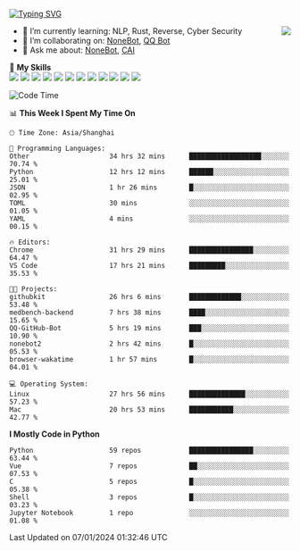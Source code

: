 [![Typing SVG](https://readme-typing-svg.herokuapp.com?size=25&duration=2500&color=8C43EA&vCenter=true&width=200&height=40&lines=Hi+there+%F0%9F%91%8B%F0%9F%8F%BB;I'm+yanyongyu)](https://git.io/typing-svg)

<a href="#">
  <img align="right" src="https://github-readme-stats.vercel.app/api?username=yanyongyu&count_private=true&show_icons=true&bg_color=15,f2f7fd,E0EAFC" />
</a>

- 🌱 I’m currently learning: NLP, Rust, Reverse, Cyber Security
- 👯 I’m collaborating on: [NoneBot](https://github.com/nonebot), [QQ Bot](https://github.com/Mrs4s/go-cqhttp)
- 💬 Ask me about: [NoneBot](https://github.com/nonebot), [CAI](https://github.com/cscs181/CAI)

🌟 **My Skills**  
![](https://img.shields.io/badge/-Python-3e74a2?style=flat-square&logo=Python&logoColor=fff)
![](https://img.shields.io/badge/-TypeScript-3178C6?style=flat-square&logo=TypeScript&logoColor=fff)
![](https://img.shields.io/badge/-Vue-4fc08d?style=flat-square&logo=Vue.js&logoColor=fff)
![](https://img.shields.io/badge/-React-2d98ce?style=flat-square&logo=React&logoColor=fff)
![](https://img.shields.io/badge/-FastAPI-009688?style=flat-square&logo=FastAPI&logoColor=fff)
![](https://img.shields.io/badge/-Linux-000000?style=flat-square&logo=Linux&logoColor=fff)
![](https://img.shields.io/badge/-Docker-2496ED?style=flat-square&logo=Docker&logoColor=fff)
![](https://img.shields.io/badge/-Kubernetes-326CE5?style=flat-square&logo=Kubernetes&logoColor=fff)
![](https://img.shields.io/badge/-GitHub%20Actions-2088FF?style=flat-square&logo=GitHubActions&logoColor=fff)
![](https://img.shields.io/badge/-PostgreSQL-4169E1?style=flat-square&logo=PostgreSQL&logoColor=fff)
![](https://img.shields.io/badge/-Redis-DC382D?style=flat-square&logo=Redis&logoColor=fff)
![](https://img.shields.io/badge/-MongoDB-47A248?style=flat-square&logo=MongoDB&logoColor=fff)

<!--START_SECTION:waka-->
![Code Time](http://img.shields.io/badge/Code%20Time-5%2C649%20hrs%2024%20mins-blue)

📊 **This Week I Spent My Time On** 

```text
🕑︎ Time Zone: Asia/Shanghai

💬 Programming Languages: 
Other                    34 hrs 32 mins      ██████████████████░░░░░░░   70.74 % 
Python                   12 hrs 12 mins      ██████░░░░░░░░░░░░░░░░░░░   25.01 % 
JSON                     1 hr 26 mins        █░░░░░░░░░░░░░░░░░░░░░░░░   02.95 % 
TOML                     30 mins             ░░░░░░░░░░░░░░░░░░░░░░░░░   01.05 % 
YAML                     4 mins              ░░░░░░░░░░░░░░░░░░░░░░░░░   00.15 % 

🔥 Editors: 
Chrome                   31 hrs 29 mins      ████████████████░░░░░░░░░   64.47 % 
VS Code                  17 hrs 21 mins      █████████░░░░░░░░░░░░░░░░   35.53 % 

🐱‍💻 Projects: 
githubkit                26 hrs 6 mins       █████████████░░░░░░░░░░░░   53.48 % 
medbench-backend         7 hrs 38 mins       ████░░░░░░░░░░░░░░░░░░░░░   15.65 % 
QQ-GitHub-Bot            5 hrs 19 mins       ███░░░░░░░░░░░░░░░░░░░░░░   10.90 % 
nonebot2                 2 hrs 42 mins       █░░░░░░░░░░░░░░░░░░░░░░░░   05.53 % 
browser-wakatime         1 hr 57 mins        █░░░░░░░░░░░░░░░░░░░░░░░░   04.01 % 

💻 Operating System: 
Linux                    27 hrs 56 mins      ██████████████░░░░░░░░░░░   57.23 % 
Mac                      20 hrs 53 mins      ███████████░░░░░░░░░░░░░░   42.77 % 
```

**I Mostly Code in Python** 

```text
Python                   59 repos            ████████████████░░░░░░░░░   63.44 % 
Vue                      7 repos             ██░░░░░░░░░░░░░░░░░░░░░░░   07.53 % 
C                        5 repos             █░░░░░░░░░░░░░░░░░░░░░░░░   05.38 % 
Shell                    3 repos             █░░░░░░░░░░░░░░░░░░░░░░░░   03.23 % 
Jupyter Notebook         1 repo              ░░░░░░░░░░░░░░░░░░░░░░░░░   01.08 % 
```




 Last Updated on 07/01/2024 01:32:46 UTC
<!--END_SECTION:waka-->
